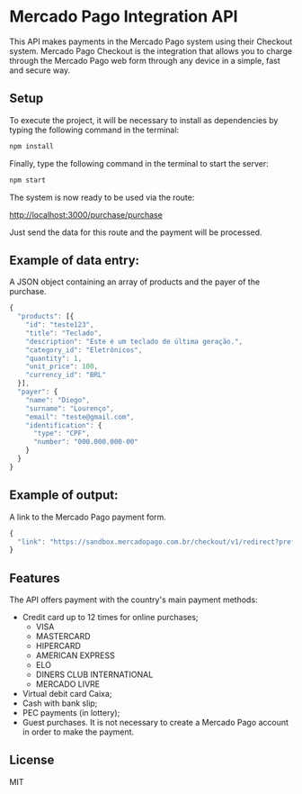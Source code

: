 # Mercado Pago Integration API

This API makes payments in the Mercado Pago system using their Checkout system. Mercado Pago Checkout is the integration that allows you to charge through the Mercado Pago web form through any device in a simple, fast and secure way.

## Setup

To execute the project, it will be necessary to install as dependencies by typing the following command in the terminal:

```bash
npm install
```

Finally, type the following command in the terminal to start the server:

```bash
npm start
```
The system is now ready to be used via the route:

[http://localhost:3000/purchase/purchase](http://localhost:3000/purchase/)

Just send the data for this route and the payment will be processed.

## Example of data entry:

A JSON object containing an array of products and the payer of the purchase.
 
```javascript
{
  "products": [{
    "id": "teste123",
    "title": "Teclado",
    "description": "Este é um teclado de última geração.",
    "category_id": "Eletrônicos",
    "quantity": 1,
    "unit_price": 100,
    "currency_id": "BRL"
  }],
  "payer": {
    "name": "Diego",
    "surname": "Lourenço",
    "email": "teste@gmail.com",
    "identification": {
      "type": "CPF",
      "number": "000.000.000-00"
    }
  }
}
```
## Example of output:

A link to the Mercado Pago payment form.

```javascript
{
  "link": "https://sandbox.mercadopago.com.br/checkout/v1/redirect?pref_id=582599346-5beacae6-271f-4254-90ea-5960a00046c0"
}
```

## Features

The API offers payment with the country's main payment methods:

* Credit card up to 12 times for online purchases;
  - VISA
  - MASTERCARD
  - HIPERCARD
  - AMERICAN EXPRESS
  - ELO
  - DINERS CLUB INTERNATIONAL
  - MERCADO LIVRE
* Virtual debit card Caixa;
* Cash with bank slip;
* PEC payments (in lottery);
* Guest purchases. It is not necessary to create a Mercado Pago account in order to make the payment.

## License

MIT
